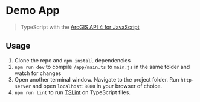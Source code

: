 # Demo App

> TypeScript with the [ArcGIS API 4 for JavaScript](https://developers.arcgis.com/javascript/)

## Usage

1. Clone the repo and `npm install` dependencies
2. `npm run dev` to compile `/app/main.ts` to `main.js` in the same folder and watch for changes
3. Open another terminal window. Navigate to the project folder. Run `http-server` and open `localhost:8080` in your browser of choice.
4. `npm run lint` to run [TSLint](https://github.com/palantir/tslint) on TypeScript files.
